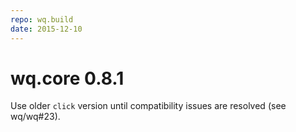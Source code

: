 ```yaml
---
repo: wq.build
date: 2015-12-10
---
```


# wq.core 0.8.1

Use older `click` version until compatibility issues are resolved (see wq/wq#23).
